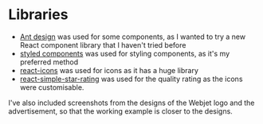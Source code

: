 # Libraries

- [Ant design](https://ant.design/) was used for some components, as I wanted to try a new React component library that I haven't tried before
- [styled components](https://styled-components.com/) was used for styling components, as it's my preferred method
- [react-icons](https://react-icons.github.io/react-icons/) was used for icons as it has a huge library
- [react-simple-star-rating](https://github.com/awran5/react-simple-star-rating) was used for the quality rating as the icons were customisable.

I've also included screenshots from the designs of the Webjet logo and the advertisement, so that the working example is closer to the designs.
